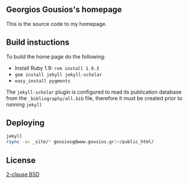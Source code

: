 ## Georgios Gousios's homepage

This is the source code to my homepage.

## Build instuctions

To build the home page do the following:

* Install Ruby 1.9: `rvm install 1.9.3`
* `gem install jekyll jekyll-scholar`
* `easy_install pygments`

The `jekyll-scholar` plugin is configured to read its publication database
from the `_bibliography/all.bib` file, therefore it must be created prior
to running `jekyll`

## Deploying

```bash
jekyll
rsync -av _site/* gousiosg@www.gousios.gr:~/public_html/
```

## License

[2-clause BSD](http://www.opensource.org/licenses/bsd-license.php)
